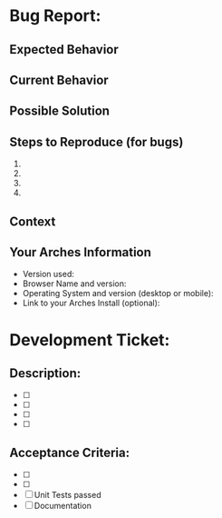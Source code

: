 <!--- Provide a general summary of the issue in the Title above -->
<!--- You can erase any part of this template that is not applicable to your Issue. -->

# Bug Report:
<!--- By fully explaining what you are encountering, you can help us understand and reproduce the issue.  -->

## Expected Behavior
<!--- If you're describing a bug, tell us what should happen -->
<!--- If you're suggesting a change/improvement, tell us how it should work -->

## Current Behavior
<!--- If describing a bug, tell us what happens instead of the expected behavior -->
<!--- If suggesting a change/improvement, explain the difference from current behavior -->

## Possible Solution
<!--- Not obligatory, but suggest a fix/reason for the bug, -->
<!--- or ideas how to implement the addition or change -->

## Steps to Reproduce (for bugs)
<!--- Provide a link to a live example, or an unambiguous set of steps to -->
<!--- reproduce this bug. Include code to reproduce, if relevant -->
1.
2.
3.
4.

## Context
<!--- How has this issue affected you? What are you trying to accomplish? -->
<!--- Providing context helps us come up with a solution that is most useful in the real world -->

## Your Arches Information
<!--- Include as many relevant details about the environment you experienced the bug in -->
* Version used:
* Browser Name and version:
* Operating System and version (desktop or mobile):
* Link to your Arches Install (optional):

# Development Ticket:
<!--- For Developers, please include what the ticket consists of and acceptance criteria. -->

## Description:
- [ ]
- [ ]
- [ ]
- [ ]

## Acceptance Criteria:
- [ ]
- [ ]
- [ ] Unit Tests passed <!--- If Necessary-->
- [ ] Documentation <!--- If Necessary-->
